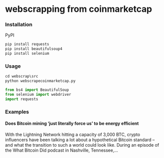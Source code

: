 # webscrapping from coinmarketcap
### Installation
PyPI
```bash
pip install requests
pip install beautifulsoup4
pip install selenium
```
### Usage

```python
cd webscrap\src
python webscrapecoinmarketcap.py

from bs4 import BeautifulSoup
from selenium import webdriver
import requests
```
### Examples
#### Does Bitcoin mining ‘just literally force us’ to be energy efficient
With the Lightning Network hitting a capacity of 3,000 BTC, crypto influencers have been talking a lot about a hypothetical Bitcoin standard &#8211; and what the transition to such a world could look like. During an episode of the What Bitcoin Did podcast in Nashville, Tennessee,...

